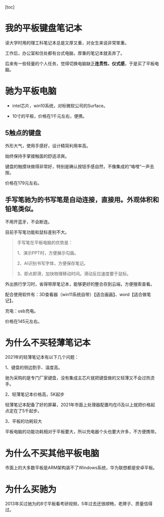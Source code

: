 [toc]







 

# 我的平板键盘笔记本



读大学时用的理工科笔记本总是又厚又重，对女生来说非常笨重。

工作后，办公室和住处都有台式电脑，厚重的笔记本就丢弃了。  

后来有一些轻量的个人任务，觉得切换电脑缺乏**连贯性、仪式感**，于是买了平板电脑。







# 驰为平板电脑

- intel芯片，win10系统，对标微软公司的Surface。

- 10寸的平板，价格在1千元左右，便携。



## 5触点的键盘

外形大气，使用手感好，设计精简利用率高。

始终保持手掌接触面的舒适凉爽。

键盘的触摸块做得非常好，特别是确认按钮手感自然，不像集成的“咯噔”一声去按。

价格在179元左右。

## 手写笔驰为的书写笔是自动连接，直接用。外观体积和铅笔类似。

不用开蓝牙，不会断连。

目前手写笔功能和鼠标差别不大。

> 手写笔在平板电脑的优势是：
>
> 1、演示PPT时，方便展示勾画。
>
> 2、AI识别书写字体，方便保存笔记。
>
> 3、即点即滑，加快物理移动时间。滑动反应速度要于鼠标。

外出旅行学习时，省得带厚笔记本，能够更好的整合存到云端，方便搜索查看。

配合使用软件有：3D查看器（win11系统自带）【适合画画】、word【适合做笔记】。

充电：usb充电。

价格在145元左右。

# 为什么不买轻薄笔记本

2021年的轻薄笔记本有以下几个问题：

1、键盘的侧边割手、温度高。

驰为采购的是专门厂家键盘，没有集成主芯片就把键盘做的又轻薄又不会过热烫手。

2、轻薄笔记本价格高，5K起步

轻薄笔记本配备了好的屏幕，2021年市面上处理器配置均在i5及以上就把价格起点定在了5千起步。

3、平板的功耗较大

平板电脑的功能功耗相对于平板要大，所以充电器个头也要大许多，不方便携带。

# 为什么不买其他平板电脑

市面上的大多数平板是ARM架构装不了Windows系统，华为联想都是安卓平板。

# 为什么买驰为

2013年买过驰为的8寸平板看考研视频，5年过去还很顺畅，老牌子、质量信得过。
